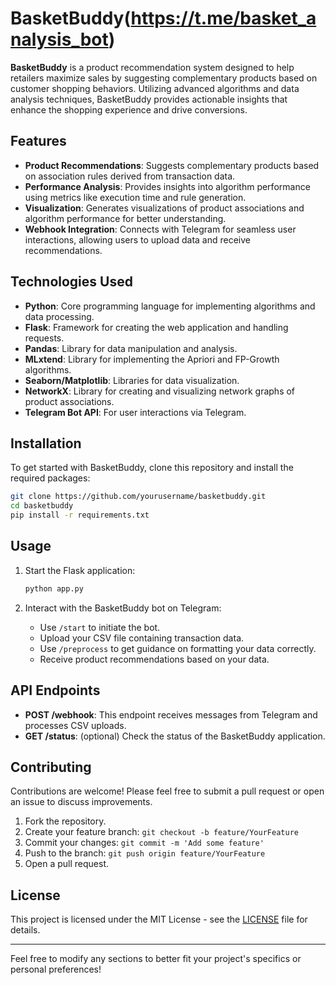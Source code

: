 
# BasketBuddy(https://t.me/basket_analysis_bot)

**BasketBuddy** is a product recommendation system designed to help retailers maximize sales by suggesting complementary products based on customer shopping behaviors. Utilizing advanced algorithms and data analysis techniques, BasketBuddy provides actionable insights that enhance the shopping experience and drive conversions.



## Features

- **Product Recommendations**: Suggests complementary products based on association rules derived from transaction data.
- **Performance Analysis**: Provides insights into algorithm performance using metrics like execution time and rule generation.
- **Visualization**: Generates visualizations of product associations and algorithm performance for better understanding.
- **Webhook Integration**: Connects with Telegram for seamless user interactions, allowing users to upload data and receive recommendations.

## Technologies Used

- **Python**: Core programming language for implementing algorithms and data processing.
- **Flask**: Framework for creating the web application and handling requests.
- **Pandas**: Library for data manipulation and analysis.
- **MLxtend**: Library for implementing the Apriori and FP-Growth algorithms.
- **Seaborn/Matplotlib**: Libraries for data visualization.
- **NetworkX**: Library for creating and visualizing network graphs of product associations.
- **Telegram Bot API**: For user interactions via Telegram.

## Installation

To get started with BasketBuddy, clone this repository and install the required packages:

```bash
git clone https://github.com/yourusername/basketbuddy.git
cd basketbuddy
pip install -r requirements.txt
```

## Usage

1. Start the Flask application:

   ```bash
   python app.py
   ```

2. Interact with the BasketBuddy bot on Telegram:
   - Use `/start` to initiate the bot.
   - Upload your CSV file containing transaction data.
   - Use `/preprocess` to get guidance on formatting your data correctly.
   - Receive product recommendations based on your data.

## API Endpoints

- **POST /webhook**: This endpoint receives messages from Telegram and processes CSV uploads.
- **GET /status**: (optional) Check the status of the BasketBuddy application.

## Contributing

Contributions are welcome! Please feel free to submit a pull request or open an issue to discuss improvements.

1. Fork the repository.
2. Create your feature branch: `git checkout -b feature/YourFeature`
3. Commit your changes: `git commit -m 'Add some feature'`
4. Push to the branch: `git push origin feature/YourFeature`
5. Open a pull request.

## License

This project is licensed under the MIT License - see the [LICENSE](LICENSE) file for details.

---

Feel free to modify any sections to better fit your project's specifics or personal preferences!

